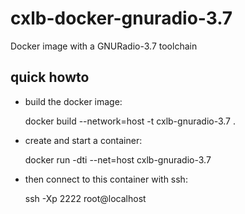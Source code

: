 cxlb-docker-gnuradio-3.7
========================

Docker image with a GNURadio-3.7 toolchain

quick howto
-----------

- build the docker image:

    docker build --network=host -t cxlb-gnuradio-3.7 .

- create and start a container:

    docker run -dti --net=host cxlb-gnuradio-3.7

- then connect to this container with ssh:

    ssh -Xp 2222 root@localhost
